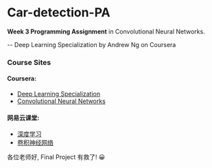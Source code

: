 # Car-detection-PA
**Week 3 Programming Assignment** in Convolutional Neural Networks. 

-- Deep Learning Specialization by Andrew Ng on Coursera

### Course Sites
#### Coursera: 
- [Deep Learning Specialization](https://www.coursera.org/specializations/deep-learning)
- [Convolutional Neural Networks](https://www.coursera.org/learn/convolutional-neural-networks)
#### 网易云课堂: 
- [深度学习](http://mooc.study.163.com/smartSpec/detail/1001319001.htm)
- [卷积神经网络](http://mooc.study.163.com/course/2001281004#/info)

各位老师好, Final Project 有救了! 😀
